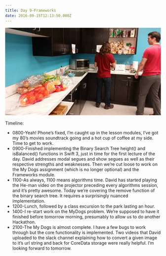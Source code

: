 ```yaml
---
title: Day 9-Frameworks
date: 2016-09-15T12:13:50.000Z
---
```

![Day 9](/assets/day9.jpg)

Timeline:
* 0800-Yeah!  Phone’s fixed, I’m caught up in the lesson modules, I’ve got my 80’s movies soundtrack going and a hot cup of coffee at my side.  Time to get to work.
* 0900-Finished implementing the Binary Search Tree height() and isBalanced() functions in Swift 3, just in time for the first lecture of the day.  David addresses modal segues and show segues as well as their respective strengths and weaknesses.  Then we’re cut loose to work on the My Dogs assignment (which is no longer optional) and the Frameworks module. 
* 1100-As always, 1100 means algorithms time.  David has started playing the He-man video on the projector preceding every algorithms session, and it’s pretty awesome.  Today we’re covering the remove function of the binary search tree. It requires a surprisingly nuanced implementation.
* 1200-Lunch, followed by a class excursion to the park lasting an hour.
* 1400-I re-start work on the MyDogs problem.  We’re supposed to have it finished before tomorrow morning, presumably to allow us to do another Hackathon.
* 2100-The My Dogs is almost complete.  I have a few bugs to work through but the core functionality is implemented.  Two videos that David uploaded to the slack channel explaining how to convert a given image to it’s url string and back for CoreData storage were really helpful.  I’m looking forward to tomorrow.
